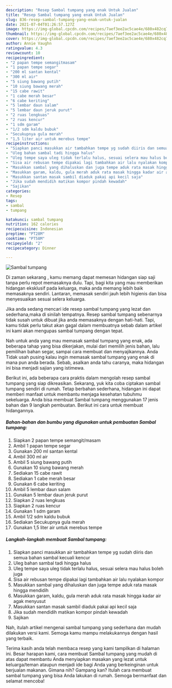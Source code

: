 ```yaml
---
description: "Resep Sambal tumpang yang enak Untuk Jualan"
title: "Resep Sambal tumpang yang enak Untuk Jualan"
slug: 836-resep-sambal-tumpang-yang-enak-untuk-jualan
date: 2021-07-04T01:26:57.127Z
image: https://img-global.cpcdn.com/recipes/7aef3ee2ac5cae4e/680x482cq70/sambal-tumpang-foto-resep-utama.jpg
thumbnail: https://img-global.cpcdn.com/recipes/7aef3ee2ac5cae4e/680x482cq70/sambal-tumpang-foto-resep-utama.jpg
cover: https://img-global.cpcdn.com/recipes/7aef3ee2ac5cae4e/680x482cq70/sambal-tumpang-foto-resep-utama.jpg
author: Annie Vaughn
ratingvalue: 4.3
reviewcount: 10
recipeingredient:
- "2 papan tempe semangitmasam"
- "1 papan tempe segar"
- "200 ml santan kental"
- "300 ml air"
- "5 siung bawang putih"
- "10 siung bawang merah"
- "15 cabe rawit"
- "1 cabe merah besar"
- "6 cabe keriting"
- "5 lembar daun salam"
- "5 lembar daun jeruk purut"
- "2 ruas lengkuas"
- "2 ruas kencur"
- "1 sdm garam"
- "1/2 sdm kaldu bubuk"
- "Secukupnya gula merah"
- "1,5 liter air untuk merebus tempe"
recipeinstructions:
- "Siapkan panci masukkan air tambahkan tempe yg sudah diiris dan semua bahan sambal kecuali kencur"
- "Uleg bahan sambal tadi hingga halus"
- "Uleg tempe saya uleg tidak terlalu halus, sesuai selera mau halus boleh juga"
- "Sisa air rebusan tempe dipakai lagi tambahkan air lalu nyalakan kompor"
- "Masukkan sambal yang dihaluskan dan juga tempe aduk rata masak hingga mendidih"
- "Masukkan garam, kaldu, gula merah aduk rata masak hingga kadar air agak menyusut"
- "Masukkan santan masak sambil diaduk pakai api kecil saja"
- "Jika sudah mendidih matikan kompor pindah kewadah"
- "Sajikan"
categories:
- Resep
tags:
- sambal
- tumpang

katakunci: sambal tumpang 
nutrition: 162 calories
recipecuisine: Indonesian
preptime: "PT28M"
cooktime: "PT58M"
recipeyield: "2"
recipecategory: Dinner

---
```



![Sambal tumpang](https://img-global.cpcdn.com/recipes/7aef3ee2ac5cae4e/680x482cq70/sambal-tumpang-foto-resep-utama.jpg)

Di zaman  sekarang , kamu memang dapat memesan hidangan siap saji tanpa perlu repot memasaknya dulu. Tapi, bagi kita yang mau memberikan hidangan eksklusif pada keluarga, maka anda memang lebih baik memasaknya sendiri. Lantaran, memasak sendiri jauh lebih higienis dan bisa menyesuaikan sesuai selera keluarga.

Jika anda sedang mencari ide resep sambal tumpang yang lezat dan sederhana,maka di sinilah tempatnya. Resep sambal tumpang  sebenarnya tidak susah untuk dibuat jika anda memasaknya dengan hati-hati. Tapi, kamu tidak perlu takut akan gagal dalam membuatnya 
sebab dalam artikel ini kami akan mengupas sambal tumpang dengan tepat.  



Nah untuk anda yang mau memasak sambal tumpang yang enak, ada beberapa tahap yang bisa dikerjakan, mulai dari memilih jenis bahan, lalu pemilihan bahan segar, sampai cara membuat dan menyajikannya. Anda Tidak usah pusing kalau ingin memasak sambal tumpang yang enak di mana pun anda berada. Sebab, asalkan anda  tahu caranya, maka hidangan ini bisa menjadi sajian yang istimewa.

Berikut ini, ada beberapa cara praktis  dalam mengolah resep sambal tumpang yang siap dikreasikan. Sekarang, yuk kita coba ciptakan sambal tumpang sendiri di rumah. Tetap berbahan sederhana, hidangan ini dapat memberi manfaat untuk membantu menjaga kesehatan tubuhmu sekeluarga. Anda bisa membuat Sambal tumpang menggunakan 17 jenis bahan dan 9 langkah pembuatan. Berikut ini cara untuk membuat hidangannya.

<!--inarticleads1-->

##### Bahan-bahan dan bumbu yang digunakan untuk pembuatan Sambal tumpang:

1. Siapkan 2 papan tempe semangit/masam
1. Ambil 1 papan tempe segar
1. Gunakan 200 ml santan kental
1. Ambil 300 ml air
1. Ambil 5 siung bawang putih
1. Gunakan 10 siung bawang merah
1. Sediakan 15 cabe rawit
1. Sediakan 1 cabe merah besar
1. Gunakan 6 cabe keriting
1. Ambil 5 lembar daun salam
1. Gunakan 5 lembar daun jeruk purut
1. Siapkan 2 ruas lengkuas
1. Siapkan 2 ruas kencur
1. Gunakan 1 sdm garam
1. Ambil 1/2 sdm kaldu bubuk
1. Sediakan Secukupnya gula merah
1. Gunakan 1,5 liter air untuk merebus tempe




<!--inarticleads2-->

##### Langkah-langkah membuat Sambal tumpang:

1. Siapkan panci masukkan air tambahkan tempe yg sudah diiris dan semua bahan sambal kecuali kencur
1. Uleg bahan sambal tadi hingga halus
1. Uleg tempe saya uleg tidak terlalu halus, sesuai selera mau halus boleh juga
1. Sisa air rebusan tempe dipakai lagi tambahkan air lalu nyalakan kompor
1. Masukkan sambal yang dihaluskan dan juga tempe aduk rata masak hingga mendidih
1. Masukkan garam, kaldu, gula merah aduk rata masak hingga kadar air agak menyusut
1. Masukkan santan masak sambil diaduk pakai api kecil saja
1. Jika sudah mendidih matikan kompor pindah kewadah
1. Sajikan




Nah, itulah artikel mengenai  sambal tumpang  yang sederhana dan mudah dilakukan versi kami. Semoga kamu mampu melakukannya dengan hasil yang terbaik. 

Terima kasih anda telah membaca resep yang kami tampilkan di halaman ini. Besar harapan kami, cara membuat  Sambal tumpang yang mudah di atas dapat membantu Anda menyiapkan masakan yang lezat untuk keluarga/teman ataupun menjadi ide bagi Anda yang berkeinginan untuk berjualan makanan. Gimana nih? Gampang kan? Itulah cara membuat sambal tumpang yang bisa Anda lakukan di rumah. Semoga bermanfaat dan selamat mencoba!

